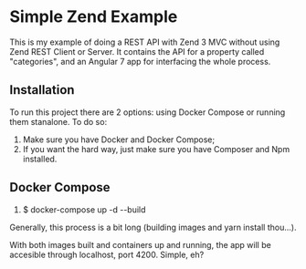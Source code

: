 # Simple Zend Example
This is my example of doing a REST API with Zend 3 MVC without using Zend REST Client or Server. It contains the API for a property
called "categories", and an Angular 7 app for interfacing the whole process.

## Installation
To run this project there are 2 options: using Docker Compose or running them stanalone.
To do so:
1.  Make sure you have Docker and Docker Compose;
2.  If you want the hard way, just make sure you have Composer and Npm installed.

## Docker Compose
1. <user> $ docker-compose up -d --build

Generally, this process is a bit long (building images and yarn install thou...).

With both images built and containers up and running,
 the app will be accesible through localhost, port 4200. Simple, eh?
